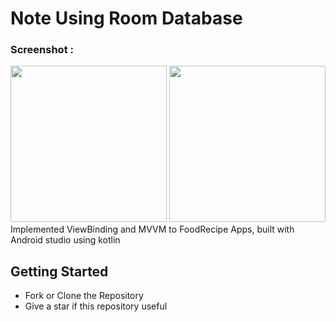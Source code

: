 # Note Using Room Database

<h3 align="left">Screenshot :</h3>
<p align="left"> 
<img src="https://github.com/rizkikurniaa/FoodRecipes/blob/master/ss-home.jpeg" width="250"> <img src="https://github.com/rizkikurniaa/FoodRecipes/blob/master/ss-detail.jpeg" width="250">
Implemented ViewBinding and MVVM to FoodRecipe Apps, built with Android studio using kotlin

## Getting Started
- Fork or Clone the Repository
- Give a star if this repository useful